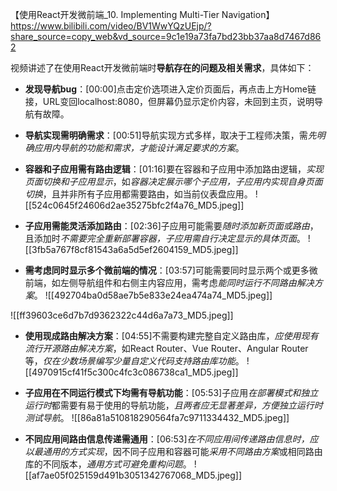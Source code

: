 【使用React开发微前端_10. Implementing Multi-Tier Navigation】 https://www.bilibili.com/video/BV1WwYQzUEjp/?share_source=copy_web&vd_source=9c1e19a73fa7bd23bb37aa8d7467d862



视频讲述了在使用React开发微前端时**导航存在的问题及相关需求**，具体如下：


- **发现导航bug**：[00:00]点击定价选项进入定价页面后，再点击上方Home链接，URL变回localhost:8080，但屏幕仍显示定价内容，未回到主页，说明导航有故障。
- **导航实现需明确需求**：[00:51]导航实现方式多样，取决于工程师决策，需*先明确应用内导航的功能和需求，才能设计满足要求的方案*。

- **容器和子应用需有路由逻辑**：[01:16]要在容器和子应用中添加路由逻辑，*实现页面切换和子应用显示*，如*容器决定展示哪个子应用，子应用内实现自身页面切换*，且并非所有子应用都需要路由，如当前仪表盘应用。
![[524c0645f24606d2ae35275bfc2f4a76_MD5.jpeg]]



- **子应用需能灵活添加路由**：[02:36]子应用可能需要*随时添加新页面或路由*，且添加时*不需要完全重新部署容器，子应用需自行决定显示的具体页面*。
![[3fb5a767f8cf81543a6a5d5ef2604159_MD5.jpeg]]


- **需考虑同时显示多个微前端的情况**：[03:57]可能需要同时显示两个或更多微前端，如左侧导航组件和右侧主内容应用，需考虑*能同时运行不同路由解决方案*。
![[492704ba0d58ae7b5e833e24ea474a74_MD5.jpeg]]

![[ff39603ce6d7b7d9362322c44d6a7a73_MD5.jpeg]]

- **使用现成路由解决方案**：[04:55]不需要构建完整自定义路由库，*应使用现有流行开源路由解决方案*，如React Router、Vue Router、Angular Router等，*仅在少数场景编写少量自定义代码支持路由库功能*。
![[4970915cf41f5c300c4fc3c086738ca1_MD5.jpeg]]


- **子应用在不同运行模式下均需有导航功能**：[05:53]子应用*在部署模式和独立运行时*都需要有易于使用的导航功能，*且两者应无显著差异，方便独立运行时测试导航*。
![[86a81a510818290564fa7c9711334432_MD5.jpeg]]


- **不同应用间路由信息传递需通用**：[06:53]*在不同应用间传递路由信息时，应以最通用的方式实现*，因不同子应用和容器可能*采用不同路由方案*或相同路由库的不同版本，*通用方式可避免重构问题*。
![[af7ae05f025159d491b3051342767068_MD5.jpeg]]

